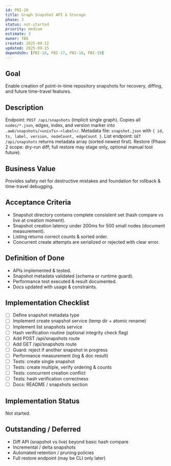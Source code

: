 ```yaml
---
id: PBI-20
title: Graph Snapshot API & Storage
phase: 2
status: not-started
priority: medium
estimate: 3
owner: TBA
created: 2025-09-12
updated: 2025-09-15
dependsOn: [PBI-16, PBI-17, PBI-18, PBI-19]
---
```


## Goal
Enable creation of point-in-time repository snapshots for recovery, diffing, and future time-travel features.

## Description
Endpoint: `POST /api/snapshots` (implicit single graph). Copies all `nodes/*.json`, edges, index, and version marker into `.awb/snapshots/<unixTs>-<label>/`.
Metadata file: `snapshot.json` with `{ id, ts, label, version, nodeCount, edgeCount }`.
List endpoint: `GET /api/snapshots` returns metadata array (sorted newest first).
Restore (Phase 2 scope: dry-run diff; full restore may stage only, optional manual tool future).

## Business Value
Provides safety net for destructive mistakes and foundation for rollback & time-travel debugging.

## Acceptance Criteria
- Snapshot directory contains complete consistent set (hash compare vs live at creation moment).
- Snapshot creation latency under 200ms for 500 small nodes (document measurement).
- Listing returns correct counts & sorted order.
- Concurrent create attempts are serialized or rejected with clear error.

## Definition of Done
- APIs implemented & tested.
- Snapshot metadata validated (schema or runtime guard).
- Performance test executed & result documented.
- Docs updated with usage & constraints.

## Implementation Checklist
- [ ] Define snapshot metadata type
- [ ] Implement create snapshot service (temp dir + atomic rename)
- [ ] Implement list snapshots service
- [ ] Hash verification routine (optional integrity check flag)
- [ ] Add POST /api/snapshots route
- [ ] Add GET /api/snapshots route
- [ ] Guard: reject if another snapshot in progress
- [ ] Performance measurement (log & doc result)
- [ ] Tests: create single snapshot
- [ ] Tests: create multiple, verify ordering & counts
- [ ] Tests: concurrent creation conflict
- [ ] Tests: hash verification correctness
- [ ] Docs: README / snapshots section

## Implementation Status
Not started.

## Outstanding / Deferred
- Diff API (snapshot vs live) beyond basic hash compare
- Incremental / delta snapshots
- Automated retention / pruning policies
- Full restore endpoint (may be CLI only later)
